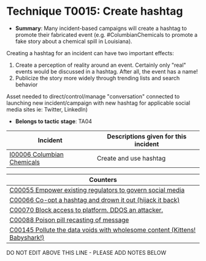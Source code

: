 # Technique T0015: Create hashtag

* **Summary**: Many incident-based campaigns will create a hashtag to promote their fabricated event (e.g. #ColumbianChemicals to promote a fake story about a chemical spill in Louisiana). 

Creating a hashtag for an incident can have two important effects:
1. Create a perception of reality around an event. Certainly only "real" events would be discussed in a hashtag. After all, the event has a name!
2. Publicize the story more widely through trending lists and search behavior 

Asset needed to direct/control/manage "conversation" connected to launching new incident/campaign with new hashtag for applicable social media sites ie: Twitter, LinkedIn)

* **Belongs to tactic stage**: TA04


| Incident | Descriptions given for this incident |
| -------- | -------------------- |
| [I00006 Columbian Chemicals](../incidents/I00006.md) | Create and use hashtag |



| Counters |
| -------- |
| [C00055 Empower existing regulators to govern social media](../counters/C00055.md) |
| [C00066 Co-opt a hashtag and drown it out (hijack it back)](../counters/C00066.md) |
| [C00070 Block access to platform. DDOS an attacker.](../counters/C00070.md) |
| [C00088 Poison pill recasting of message](../counters/C00088.md) |
| [C00145 Pollute the data voids with wholesome content (Kittens! Babyshark!)](../counters/C00145.md) |


DO NOT EDIT ABOVE THIS LINE - PLEASE ADD NOTES BELOW